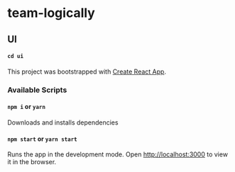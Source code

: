 # team-logically


## UI

#### `cd ui`

This project was bootstrapped with [Create React App](https://github.com/facebook/create-react-app).

### Available Scripts
#### `npm i` or `yarn`
Downloads and installs dependencies

#### `npm start` or `yarn start`
Runs the app in the development mode.
Open [http://localhost:3000](http://localhost:3000) to view it in the browser.